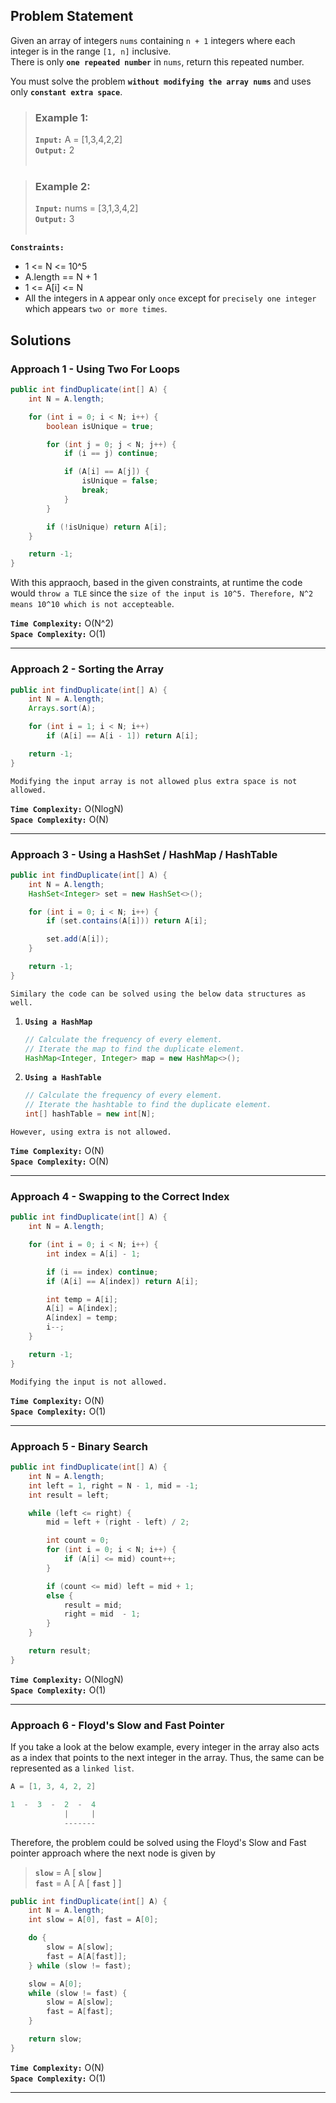 ## Problem Statement

Given an array of integers `nums` containing `n + 1` integers where each integer is in the range `[1, n]` inclusive. <br>
There is only **`one repeated number`** in `nums`, return this repeated number.

You must solve the problem **`without modifying the array nums`** and uses only **`constant extra space`**.

> ### Example 1:
> **`Input:`** A = [1,3,4,2,2] <br>
> **`Output:`** 2 <br><br>

> ### Example 2:
> **`Input:`** nums = [3,1,3,4,2] <br>
> **`Output:`** 3 <br><br>

**`Constraints:`**
- 1 <= N <= 10^5
- A.length == N + 1
- 1 <= A[i] <= N
- All the integers in `A` appear only `once` except for `precisely one integer` which appears `two or more times`.

## Solutions

### Approach 1 - Using Two For Loops

```java
public int findDuplicate(int[] A) {
    int N = A.length;

    for (int i = 0; i < N; i++) {
        boolean isUnique = true;

        for (int j = 0; j < N; j++) {
            if (i == j) continue;

            if (A[i] == A[j]) {
                isUnique = false;
                break;
            }
        }

        if (!isUnique) return A[i];
    }

    return -1;
}
```
With this appraoch, based in the given constraints, at runtime the code would `throw a TLE` since the `size of the input is 10^5. Therefore, N^2 means 10^10 which is not accepteable`.

**`Time Complexity:`** O(N^2) <br>
**`Space Complexity:`** O(1)

---

### Approach 2 - Sorting the Array

```java
public int findDuplicate(int[] A) {
    int N = A.length;
    Arrays.sort(A);

    for (int i = 1; i < N; i++)
        if (A[i] == A[i - 1]) return A[i];

    return -1;
}
```

`Modifying the input array is not allowed plus extra space is not allowed.`

**`Time Complexity:`** O(NlogN) <br>
**`Space Complexity:`** O(N)

---

### Approach 3 - Using a HashSet / HashMap / HashTable

```java
public int findDuplicate(int[] A) {
    int N = A.length;
    HashSet<Integer> set = new HashSet<>();

    for (int i = 0; i < N; i++) {
        if (set.contains(A[i])) return A[i];

        set.add(A[i]);
    }

    return -1;
}
```

`Similary the code can be solved using the below data structures as well.`

1. **`Using a HashMap`**
    ```java
    // Calculate the frequency of every element.
    // Iterate the map to find the duplicate element.
    HashMap<Integer, Integer> map = new HashMap<>();
    ```

1. **`Using a HashTable`**
    ```java
    // Calculate the frequency of every element.
    // Iterate the hashtable to find the duplicate element.
    int[] hashTable = new int[N];
    ```

`However, using extra is not allowed.`

**`Time Complexity:`** O(N) <br>
**`Space Complexity:`** O(N)

---

### Approach 4 - Swapping to the Correct Index

```java
public int findDuplicate(int[] A) {
    int N = A.length;

    for (int i = 0; i < N; i++) {
        int index = A[i] - 1;

        if (i == index) continue;
        if (A[i] == A[index]) return A[i];

        int temp = A[i];
        A[i] = A[index];
        A[index] = temp;
        i--;
    }

    return -1;
}
```

`Modifying the input is not allowed.`

**`Time Complexity:`** O(N) <br>
**`Space Complexity:`** O(1)

---

### Approach 5 - Binary Search

```java
public int findDuplicate(int[] A) {
    int N = A.length;
    int left = 1, right = N - 1, mid = -1;
    int result = left;

    while (left <= right) {
        mid = left + (right - left) / 2;

        int count = 0;
        for (int i = 0; i < N; i++) {
            if (A[i] <= mid) count++;
        }

        if (count <= mid) left = mid + 1;
        else {
            result = mid;
            right = mid  - 1;
        } 
    }

    return result;
}
```

**`Time Complexity:`** O(NlogN) <br>
**`Space Complexity:`** O(1)

---

### Approach 6 - Floyd's Slow and Fast Pointer

If you take a look at the below example, every integer in the array also acts as a index that points to the next integer in the array. Thus, the same can be represented as a `linked list`. <br>

```java
A = [1, 3, 4, 2, 2]

1  -  3  -  2  -  4
            |     |
            -------
```

Therefore, the problem could be solved using the Floyd's Slow and Fast pointer approach where the next node is given by

> **`slow`** = A [ **`slow`** ] <br>
> **`fast`** = A [ A [ **`fast`** ] ]

```java
public int findDuplicate(int[] A) {
    int N = A.length;
    int slow = A[0], fast = A[0];

    do {
        slow = A[slow];
        fast = A[A[fast]];
    } while (slow != fast);

    slow = A[0];
    while (slow != fast) {
        slow = A[slow];
        fast = A[fast];
    }

    return slow;
}
```

**`Time Complexity:`** O(N) <br>
**`Space Complexity:`** O(1)

---